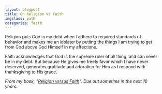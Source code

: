 ```yaml
---
layout: blogpost
title: On Religion vs Faith
imgclass: path
categories: faith
---
```


<p>Religion puts God in my debt when I adhere to required standards of behavior and makes me an idolator by putting the things I am trying to get from God above God Himself in my affections.</p>

<p>Faith acknowledges that God is the supreme ruler of all thing, and can never be in my debt. But because He gives me freely favor which I have never deserved, generates gratitude and adoration for Him as I respond with thanksgiving to His grace.</p>

<p class="disclaimer"><em>From my book, "<a href="http://joelglovier.com/books/religion-vs-faith/">Religion versus Faith</a>". Due out sometime in the next 10 years.</p>